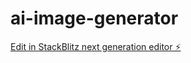 # ai-image-generator

[Edit in StackBlitz next generation editor ⚡️](https://stackblitz.com/~/github.com/Song-aff/ai-image-generator)